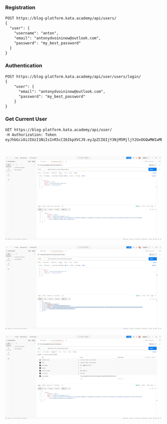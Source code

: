 
### Registration
```
POST https://blog-platform.kata.academy/api/users/
{
  "user": {
    "username": "anton",
    "email": "antonydvoininow@outlook.com",
    "password": "my_best_password"
  }
}
```

### Authentication
```
POST https://blog-platform.kata.academy/api/user/users/login/
{
    "user": {
      "email": "antonydvoininow@outlook.com",
      "password": "my_best_password"
    }
}
```

###  Get Current User
```
GET https://blog-platform.kata.academy/api/user/
-H Authorization: Token eyJhbGciOiJIUzI1NiIsInR5cCI6IkpXVCJ9.eyJpZCI6IjY3NjM5MjljY2UxОGQwMWIwMDJiNjYzNSIsInVzZXJuYW1lIjoiYW50b24iLCJleHAiOjE3Mzk3NjI4NDUsImlhdCI6MTczNDU3ODg0NX0.0E8h2_unnHHfQhevGPqq9Mpy_U0j90ylVаMbTEYb1mo
```

<br/>

![screenshot](https://github.com/anton-dv/rest/blob/main/screenshot1.png)

![screenshot](https://github.com/anton-dv/rest/blob/main/screenshot2.png)

![screenshot](https://github.com/anton-dv/rest/blob/main/screenshot3.png)
